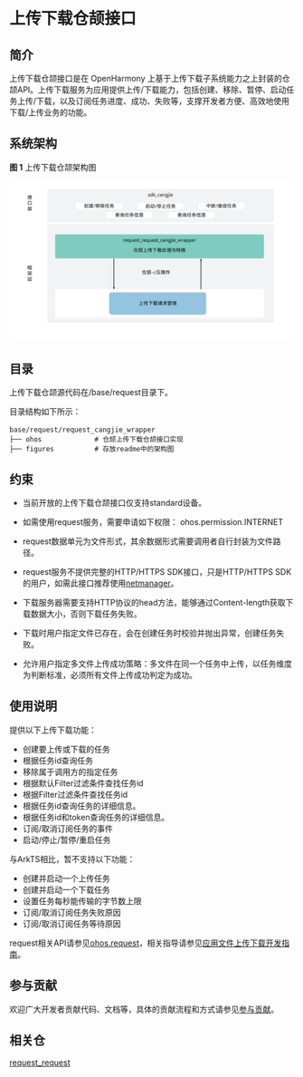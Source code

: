 # 上传下载仓颉接口

## 简介

上传下载仓颉接口是在 OpenHarmony 上基于上传下载子系统能力之上封装的仓颉API。上传下载服务为应用提供上传/下载能力，包括创建、移除、暂停、启动任务上传/下载，以及订阅任务进度、成功、失败等，支撑开发者方便、高效地使用下载/上传业务的功能。

## 系统架构

**图 1**  上传下载仓颉架构图

![](figures/request_cangjie_wrapper_architecture.png "上传下载仓颉架构图")

## 目录

上传下载仓颉源代码在/base/request目录下。

目录结构如下所示：

```
base/request/request_cangjie_wrapper
├── ohos             # 仓颉上传下载仓颉接口实现
├── figures          # 存放readme中的架构图
```

## 约束

- 当前开放的上传下载仓颉接口仅支持standard设备。

- 如需使用request服务，需要申请如下权限：
    ohos.permission.INTERNET

- request数据单元为文件形式，其余数据形式需要调用者自行封装为文件路径。

- request服务不提供完整的HTTP/HTTPS SDK接口，只是HTTP/HTTPS SDK 的用户，如需此接口推荐使用[netmanager](https://gitcode.com/openharmony-sig/netmanager_netmanager_cangjie_wrapper)。

- 下载服务器需要支持HTTP协议的head方法，能够通过Content-length获取下载数据大小，否则下载任务失败。

- 下载时用户指定文件已存在，会在创建任务时校验并抛出异常，创建任务失败。

- 允许用户指定多文件上传成功策略：多文件在同一个任务中上传，以任务维度为判断标准，必须所有文件上传成功判定为成功。

## 使用说明

提供以下上传下载功能：

- 创建要上传或下载的任务
- 根据任务id查询任务
- 移除属于调用方的指定任务
- 根据默认Filter过滤条件查找任务id
- 根据Filter过滤条件查找任务id
- 根据任务id查询任务的详细信息。
- 根据任务id和token查询任务的详细信息。
- 订阅/取消订阅任务的事件
- 启动/停止/暂停/重启任务

与ArkTS相比，暂不支持以下功能：

- 创建并启动一个上传任务
- 创建并启动一个下载任务
- 设置任务每秒能传输的字节数上限
- 订阅/取消订阅任务失败原因
- 订阅/取消订阅任务等待原因

request相关API请参见[ohos.request](https://gitcode.com/openharmony-sig/arkcompiler_cangjie_ark_interop/blob/master/doc/API_Reference/source_zh_cn/apis/BasicServicesKit/cj-apis-request-agent.md)，相关指导请参见[应用文件上传下载开发指南](https://gitcode.com/openharmony-sig/arkcompiler_cangjie_ark_interop/blob/master/doc/Dev_Guide/source_zh_cn/basic-services/request/cj-app-file-upload-download.md)。

## 参与贡献

欢迎广大开发者贡献代码、文档等，具体的贡献流程和方式请参见[参与贡献](https://gitcode.com/openharmony/docs/blob/master/zh-cn/contribute/%E5%8F%82%E4%B8%8E%E8%B4%A1%E7%8C%AE.md)。

## 相关仓

[request_request](https://gitee.com/openharmony/request_request/blob/master)



